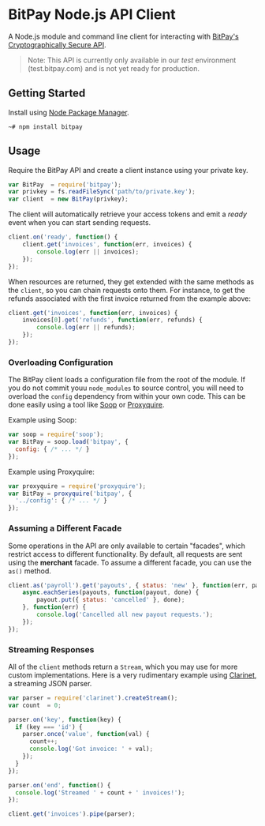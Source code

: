 BitPay Node.js API Client
==========================

A Node.js module and command line client for interacting with [BitPay's Cryptographically Secure API](https://test.bitpay.com/api).

> Note: This API is currently only available in our *test* environment (test.bitpay.com) and is not yet ready for production.

## Getting Started

Install using [Node Package Manager](https://www.npmjs.org/).

```
~# npm install bitpay
```

## Usage

Require the BitPay API and create a client instance using your private key.

```js
var BitPay  = require('bitpay');
var privkey = fs.readFileSync('path/to/private.key');
var client  = new BitPay(privkey);
```

The client will automatically retrieve your access tokens and emit a *ready* event when you can start sending requests.

```js
client.on('ready', function() {
    client.get('invoices', function(err, invoices) {
        console.log(err || invoices);
    });
});
```

When resources are returned, they get extended with the same methods as the `client`, so you can chain requests onto them. For instance, to get the refunds associated with the first invoice returned from the example above:

```js
client.get('invoices', function(err, invoices) {
    invoices[0].get('refunds', function(err, refunds) {
        console.log(err || refunds);
    });
});
```

### Overloading Configuration

The BitPay client loads a configuration file from the root of the module. If you do not commit youu `node_modules` to source control, you will need to overload the `config` dependency from within your own code.
This can be done easily using a tool like [Soop](https://github.com/gasteve/node-soop) or [Proxyquire](https://github.com/thlorenz/proxyquire).

Example using Soop:

```js
var soop = require('soop');
var BitPay = soop.load('bitpay', {
  config: { /* ... */ }
});
```

Example using Proxyquire:

```js
var proxyquire = require('proxyquire');
var BitPay = proxyquire('bitpay', {
  '../config': { /* ... */ }
});
```

### Assuming a Different Facade

Some operations in the API are only available to certain "facades", which restrict access to different functionality. By default, all requests are sent using the **merchant** facade. To assume a different facade, you can use the `as()` method.

```js
client.as('payroll').get('payouts', { status: 'new' }, function(err, payouts) {
    async.eachSeries(payouts, function(payout, done) {
        payout.put({ status: 'cancelled' }, done);
    }, function(err) {
        console.log('Cancelled all new payout requests.');
    });
});
```

### Streaming Responses

All of the `client` methods return a `Stream`, which you may use for more custom implementations. Here is a very rudimentary example using [Clarinet](https://github.com/dscape/clarinet), a streaming JSON parser.

```js
var parser = require('clarinet').createStream();
var count  = 0;

parser.on('key', function(key) {
  if (key === 'id') {
    parser.once('value', function(val) {
      count++;
      console.log('Got invoice: ' + val);
    });
  }
});

parser.on('end', function() {
  console.log('Streamed ' + count + ' invoices!');
});

client.get('invoices').pipe(parser);
```
